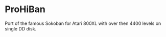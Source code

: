 # ProHiBan
Port of the famous Sokoban for Atari 800XL with over then 4400 levels on single DD disk.
